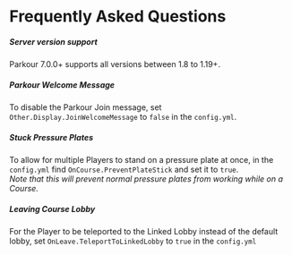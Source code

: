 Frequently Asked Questions
======

##### Server version support

Parkour 7.0.0+ supports all versions between 1.8 to 1.19+.

##### Parkour Welcome Message

To disable the Parkour Join message, set `Other.Display.JoinWelcomeMessage` to `false` in the `config.yml`.

##### Stuck Pressure Plates

To allow for multiple Players to stand on a pressure plate at once, in the `config.yml` find `OnCourse.PreventPlateStick` and set it to `true`.  
_Note that this will prevent normal pressure plates from working while on a Course._

##### Leaving Course Lobby

For the Player to be teleported to the Linked Lobby instead of the default lobby, set `OnLeave.TeleportToLinkedLobby` to `true` in the `config.yml`
